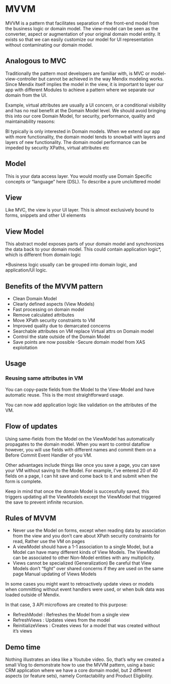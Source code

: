 # MVVM
MVVM is a pattern that facilitates separation of the front-end model from the business logic or domain model. The view-model can be seen as the converter, aspect or augmentation of your original domain model entity. It exists so that we can easily customize our model for UI representation without contaminating our domain model.

 

## Analogous to MVC
Traditionally the pattern most developers are familiar with, is MVC or model-view-controller but cannot be achieved in the way Mendix modeling works. Since Mendix itself implies the model in the view, it is important to layer our app with different Modules to achieve a pattern where we separate our domain from the UI.

Example, virtual attributes are usually a UI concern, or a conditional visibility and has no real benefit at the Domain Model level. We should avoid bringing this into our core Domain Model, for security, performance, quality and maintainability reasons:

BI typically is only interested in Domain models.
When we extend our app with more functionality, the domain model tends to snowball with layers and layers of new functionality.
The domain model performance can be impeded by security XPaths, virtual attributes etc

## Model

This is your data access layer. You would mostly use Domain Specific concepts or “language” here (DSL). To describe a pure uncluttered model

## View

Like MVC, the view is your UI layer. This is almost exclusively bound to forms, snippets and other UI elements

## View Model

This abstract model exposes parts of your domain model and synchronizes the data back to your domain model. This could contain application logic*, which is different from domain logic

 *Business logic usually can be grouped into domain logic, and application/UI logic.
 
## Benefits of the MVVM pattern
- Clean Domain Model
- Clearly defined aspects (View Models)
- Fast processing on domain model
 - Remove calculated attributes
 - Move XPath security constraints to VM
- Improved quality due to demarcated concerns
- Searchable attributes on VM replace Virtual attrs on Domain model
- Control the state outside of the Domain Model
- Save points are now possible
-Secure domain model from XAS exploitation

## Usage

### Reusing same attributes in VM

You can copy-paste fields from the Model to the View-Model and have automatic reuse. This is the most straightforward usage.

You can now add application logic like validation on the attributes of the VM.

## Flow of updates

Using same-fields from the Model on the ViewModel has automatically propagates to the domain model. When you want to control dataflow however, you will use fields with different names and commit them on a Before Commit Event Handler of you VM.

Other advantages include things like once you save a page, you can save your VM without saving to the Model. For example, I’ve entered 20 of 40 fields on a page, I can hit save and come back to it and submit when the form is complete.

Keep in mind that once the domain Model is successfully saved, this triggers updating all the ViewModels except the ViewModel that triggered the save to prevent infinite recursion.

## Rules of MVVM

- Never use the Model on forms, except when reading data by association from the view and you don’t care about XPath security constraints for read, Rather use the VM on pages
- A viewModel should have a 1-1 association to a single Model, but a Model can have many different kinds of View Models. The ViewModel can be associated to other Non-Model entities with any multiplicity.
- Views cannot be specialized (Generalization)
Be careful that View Models don’t “fight” over shared concerns if they are used on the same page
Manual updating of Views Models

In some cases you might want to retroactively update views or models when committing without event handlers were used, or when bulk data was loaded outside of Mendix.

In that case, 3 API microflows are created to this purpose:

- RefreshModel : Refreshes the Model from a single view
- RefreshViews : Updates views from the model
- ReinitializeViews : Creates views for a model that was created without it’s views

## Demo time

Nothing illustrates an idea like a Youtube video. So, that’s why we created a small Vlog to demonstrate how to use the MVVM pattern, using a basic CRM application where we have a core domain model, but 2 different aspects (or feature sets), namely Contactability and Product Eligibility.
